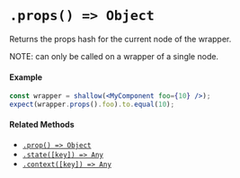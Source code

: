 # `.props() => Object`

Returns the props hash for the current node of the wrapper.

NOTE: can only be called on a wrapper of a single node.


#### Example


```jsx
const wrapper = shallow(<MyComponent foo={10} />);
expect(wrapper.props().foo).to.equal(10);
```


#### Related Methods

- [`.prop() => Object`](prop.md)
- [`.state([key]) => Any`](state.md)
- [`.context([key]) => Any`](context.md)
